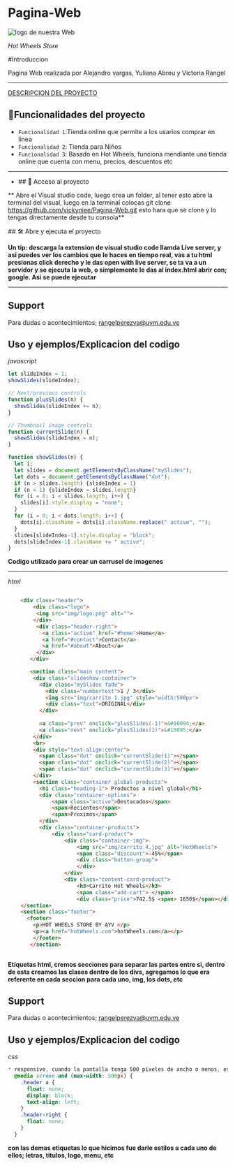 # Pagina-Web
![logo de nuestra Web](https://github.com/user-attachments/assets/c9d7e1c0-4368-4956-94df-5d600fda4139)

<em> Hot Wheels Store </em>

#Introduccion 

Pagina Web realizada por Alejandro vargas, Yuliana Abreu y Victoria Rangel 

-- --
[DESCRIPCION DEL PROYECTO](#descripción-del-proyecto)

## :hammer:Funcionalidades del proyecto

- `Funcionalidad 1`:Tienda online que permite a los usarios comprar en linea
-   `Funcionalidad 2`: Tienda para Niños
-   `Funcionalidad 3`:  Basado en Hot Wheels, funciona mendiante una tienda online que cuenta con menu, precios, descuentos etc

-   -- -- -- --

-   \## 📁 Acceso al proyecto

** Abre el Visual studio code, luego crea un folder, al tener esto abre la terminal del visual, luego en la terminal colocas git clone https://github.com/vickyniee/Pagina-Web.git esto hara que se clone y lo tengas directamente desde tu consola**

\## 🛠️ Abre y ejecuta el proyecto

**Un tip: descarga la extension de visual studio code llamda Live server, y asi puedes ver los cambios que le haces en tiempo real, vas a tu html presionas click derecho y le das open with live server, se ta va a un servidor y se ejecuta la web, o simplemente le das al index.html abrir con; google. Asi se puede ejecutar**

-- ---
## Support

Para dudas o acontecimientos; rangelperezva@uvm.edu.ve

## Uso y ejemplos/Explicacion del codigo
 *javascript*
```javascript
let slideIndex = 1;
showSlides(slideIndex);

// Next/previous controls
function plusSlides(n) {
  showSlides(slideIndex += n);
}

// Thumbnail image controls
function currentSlide(n) {
  showSlides(slideIndex = n);
}

function showSlides(n) {
  let i;
  let slides = document.getElementsByClassName("mySlides");
  let dots = document.getElementsByClassName("dot");
  if (n > slides.length) {slideIndex = 1}
  if (n < 1) {slideIndex = slides.length}
  for (i = 0; i < slides.length; i++) {
    slides[i].style.display = "none";
  }
  for (i = 0; i < dots.length; i++) {
    dots[i].className = dots[i].className.replace(" active", "");
  }
  slides[slideIndex-1].style.display = "block";
  dots[slideIndex-1].className += " active";
}
```
**Codigo utilizado para crear un carrusel de imagenes**

-- --- --- --- ---
 *html*
```html

    <div class="header">
        <div class="logo">
         <img src="img/logo.png" alt="">
        </div>
         <div class="header-right">
           <a class="active" href="#home">Home</a>
           <a href="#contact">Contact</a>
           <a href="#about">About</a>
         </div>
       </div>

       <section class="main content">
        <div class="slideshow-container">
          <div class="mySlides fade">
            <div class="numbertext">1 / 3</div>
            <img src="img/carrito 1.jpg" style="width:500px">
            <div class="text">ORIGINAL</div>
          </div>
        
          <a class="prev" onclick="plusSlides(-1)">&#10094;</a>
          <a class="next" onclick="plusSlides(1)">&#10095;</a>
        </div>
        <br>
        <div style="text-align:center">
          <span class="dot" onclick="currentSlide(1)"></span>
          <span class="dot" onclick="currentSlide(2)"></span>
          <span class="dot" onclick="currentSlide(3)"></span>
        </div>
        <section class="container global-products">
          <h1 class="heading-1"> Productos a nivel global</h1>
          <div class="container-options">
              <span class="active">Destacados</span>
              <span>Recientes</span>
              <span>Proximos</span>
          </div>
          <div class="container-products">
              <div class="card-product">
                  <div class="container-img">
                      <img src="img/carrito 4.jpg" alt="HotWheels">
                      <span class="discount">-45%</span>
                      <div class="button-group">
                      </div>
                  </div>
                  <div class="content-card-product">
                      <h3>Carrito Hot Wheels</h3>
                      <span class="add-cart"> </span>
                      <div class="price">742.5$ <span> 1650$</span></div>
    </section>
    <section class="footer">
      <footer>
        <p>HOT WHEELS STORE BY AYV </p>
        <p><a href="hotWheels.com">hotWheels.com</a></p> 
        </footer> 
       </section>
 
```
**Etiquetas html, cremos secciones para separar las partes entre si, dentro de esta creamos las clases dentro de los divs, agregamos lo que era referente en cada seccion para cada uno, img, los dots, etc**


## Support

Para dudas o acontecimientos; rangelperezva@uvm.edu.ve


## Uso y ejemplos/Explicacion del codigo
 *css*
```css
* responsive, cuando la pantalla tenga 500 píxeles de ancho o menos, esto lo que hara es q se apilen los enlaces uno encima del otro para que quepan*/
  @media screen and (max-width: 500px) {
    .header a {
      float: none;
      display: block;
      text-align: left;
    }
    .header-right {
      float: none;
    }
  }
```

**con las demas etiquetas lo que hicimos fue darle estilos a cada uno de ellos; letras, titulos, logo, menu, etc**


    

